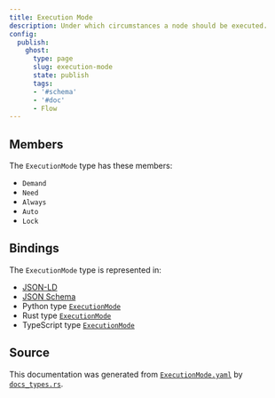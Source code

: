 ```yaml
---
title: Execution Mode
description: Under which circumstances a node should be executed.
config:
  publish:
    ghost:
      type: page
      slug: execution-mode
      state: publish
      tags:
      - '#schema'
      - '#doc'
      - Flow
---
```


## Members

The `ExecutionMode` type has these members:

- `Demand`
- `Need`
- `Always`
- `Auto`
- `Lock`

## Bindings

The `ExecutionMode` type is represented in:

- [JSON-LD](https://stencila.org/ExecutionMode.jsonld)
- [JSON Schema](https://stencila.org/ExecutionMode.schema.json)
- Python type [`ExecutionMode`](https://github.com/stencila/stencila/blob/main/python/python/stencila/types/execution_mode.py)
- Rust type [`ExecutionMode`](https://github.com/stencila/stencila/blob/main/rust/schema/src/types/execution_mode.rs)
- TypeScript type [`ExecutionMode`](https://github.com/stencila/stencila/blob/main/ts/src/types/ExecutionMode.ts)

## Source

This documentation was generated from [`ExecutionMode.yaml`](https://github.com/stencila/stencila/blob/main/schema/ExecutionMode.yaml) by [`docs_types.rs`](https://github.com/stencila/stencila/blob/main/rust/schema-gen/src/docs_types.rs).
